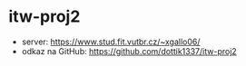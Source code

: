 # itw-proj2

- server: https://www.stud.fit.vutbr.cz/~xgallo06/
- odkaz na GitHub: https://github.com/dottik1337/itw-proj2
